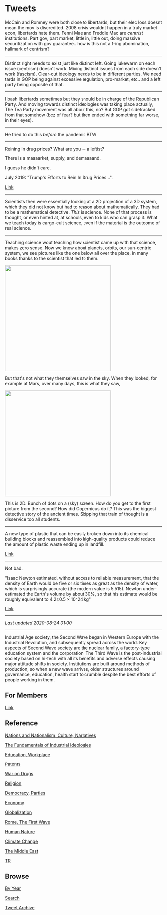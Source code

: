# Tweets

McCain and Romney were both close to libertards, but their elec loss
doesnt mean the mov is discredited. 2008 crisis wouldnt happen in a
truly market econ, libertards hate them. Fenni Mae and Freddie Mac are
*centrist* institutions. Part gov, part market, little in, little out,
doing massive securitization with gov guarantee.. how is this not a
f-ing abomination, hallmark of centrism?

---

Distinct right needs to exist just like distinct left. Going lukewarm
on each issue (centrism) doesn't work. Mixing distinct issues from
each side doesn't work (fascism). Clear-cut ideology needs to be in
different parties. We need tards in GOP being against excessive
regulation, pro-market, etc.. and a left party being opposite of that.

---

I bash libertards sometimes but they should be in charge of the
Republican Party. And moving towards distinct ideologies was taking
place actually, The Tea Party movement was all about this, no? But GOP
got sidetracked from that somehow (bcz of fear? but then ended with
something far worse, in their eyes).

---

He tried to do this *before* the pandemic BTW

---

Reining in drug prices? What are you -- a leftist?

There is a maaaarket, supply, and demaaaand.

I guess he didn't care. 

July 2019: "Trump's Efforts to Rein In Drug Prices ..".

[Link](https://www.nytimes.com/2019/07/11/health/drug-prices-rebate-donald-trump.html)

---

Scientists then were essentially looking at a 2D projection of a 3D
system, which they did not know but had to reason about
mathematically. They had to be a mathematical detective. *This* is
science. None of that process is thought, or even hinted at, at
schools, even to kids who can grasp it. What we teach today is
cargo-cult science, even if the material is the outcome of real
science.

---

Teaching science wout teaching how scientist came up with that
science, makes zero sense. Now we know about planets, orbits, our
sun-centric system, we see pictures like the one below all over the
place, in many books thanks to the scientist that led to them.

<img width="340" src="https://ak.picdn.net/shutterstock/videos/1006650247/thumb/1.jpg"/>

But that's not what they themselves saw in the sky. When they looked,
for example at Mars, over many days, this is what they saw,

<img width="340" src="https://external-preview.redd.it/XJ4ccZlh33IP9nQrp5nzGb-N-bXUKoiND4rjWbwrd-8.jpg?width=960&crop=smart&auto=webp&s=6f11fbd1a9de1ed103ecf44a58995fd2c71f9160"/>

This is 2D. Bunch of dots on a (sky) screen. How do you get to the
first picture from the second? How did Copernicus do it? This was the
biggest detective story of the ancient times. Skipping that train of
thought is a disservice too all students.

---

A new type of plastic that can be easily broken down into its chemical building blocks and reassembled into high-quality products could reduce the amount of plastic waste ending up in landfill.

[Link](https://www.newscientist.com/article/2252265-a-new-type-of-plastic-may-be-the-first-that-is-infinitely-recyclable/#ixzz6VsburzcR)

---

Not bad. 

"Isaac Newton estimated, without access to reliable measurement, that
the density of Earth would be five or six times as great as the
density of water, which is surprisingly accurate (the modern value is
5.515). Newton under-estimated the Earth's volume by about 30%, so
that his estimate would be roughly equivalent to 4.2±0.5 × 10^24 kg"

[Link](https://en.wikipedia.org/wiki/Earth_mass#Early_estimates)

---

*Last updated 2020-08-24 01:00*

---

Industrial Age society, the Second Wave began in Western Europe with
the Industrial Revolution, and subsequently spread across the
world. Key aspects of Second Wave society are the nuclear family, a
factory-type education system and the corporation. The Third Wave is
the post-industrial society based on hi-tech with all its benefits and
adverse effects causing major attitude shifts in society. Institutions
are built around methods of production, so when a new wave arrives,
older structures around governance, education, health start to crumble
despite the best efforts of people working in them.

## For Members

[Link](https://thirdwave-members.herokuapp.com)

## Reference

[Nations and Nationalism, Culture, Narratives](/2013/02/nations-and-nationalism.md)

[The Fundamentals of Industrial Ideologies](/2011/04/fundamentals-of-industrial-ideologies.md)

[Education, Workplace](2017/09/education-workplace.md)

[Patents](/2018/09/patents.md)

[War on Drugs](/2019/11/war-on-drugs.md)

[Religion](/2015/04/god-religion.md)

[Democracy, Parties](/2016/11/democracy.md)

[Economy](/2018/05/economy.md)

[Globalization](/2018/09/globalization.md)

[Rome, The First Wave](/2017/12/rome.md)

[Human Nature](/2020/07/human-nature.md)

[Climate Change](/2018/12/climate.md)

[The Middle East](/2019/07/middleeast.md)

[TR](../tr)

## Browse

[By Year](years.md)

[Search](search.html)

[Tweet Archive](/tweets/README.md)
